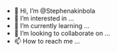 - 👋 Hi, I’m @Stephenakinbola
- 👀 I’m interested in ...
- 🌱 I’m currently learning ...
- 💞️ I’m looking to collaborate on ...
- 📫 How to reach me ...

<!---
Stephenakinbola/Stephenakinbola is a ✨ special ✨ repository because its `README.md` (this file) appears on your GitHub profile.
You can click the Preview link to take a look at your changes.
--->
